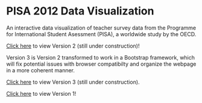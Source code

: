 # PISA 2012 Data Visualization
An interactive data visualization of teacher survey data from the Programme for International Student Asessment (PISA), a worldwide study by the OECD.

[Click here](https://nehal96.github.io/PISA-2012-Data-Visualization/v2/) to view Version 2 (still under construction)!

Version 3 is Version 2 transformed to work in a Bootstrap framework, which will fix potential issues with browser compatibilty and organize the webpage in a more coherent manner. 

[Click here](https://nehal96.github.io/PISA-2012-Data-Visualization/v3/) to view Version 3 (still under construction). 

[Click here](https://nehal96.github.io/PISA-2012-Data-Visualization/v1/) to view Version 1!
